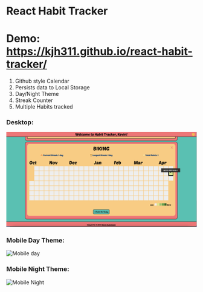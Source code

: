# **React Habit Tracker**

# Demo: https://kjh311.github.io/react-habit-tracker/

1. Github style Calendar
2. Persists data to Local Storage
3. Day/Night Theme
4. Streak Counter
5. Multiple Habits tracked

### Desktop:

![alt text](/public/Desktop.png)

### Mobile Day Theme:

<!-- ![alt text](/public/Mobile-Day.png) -->
<img src="https://kjh311.github.io/react-habit-tracker/Mobile-Day.png" alt="Mobile day" width="400"/>

### Mobile Night Theme:

<!-- ![alt text](/public/Mobile-Night.png) -->
<img src="https://kjh311.github.io/react-habit-tracker/Mobile-Night.png" alt="Mobile Night" width="400"/>
